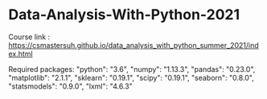 # Data-Analysis-With-Python-2021
Course link : https://csmastersuh.github.io/data_analysis_with_python_summer_2021/index.html

Required packages:
        "python":       "3.6",
        "numpy":        "1.13.3",
        "pandas":       "0.23.0",
        "matplotlib":   "2.1.1",
        "sklearn":      "0.19.1",
        "scipy":        "0.19.1",
        "seaborn":      "0.8.0",
        "statsmodels":  "0.9.0",
        "lxml":         "4.6.3"
